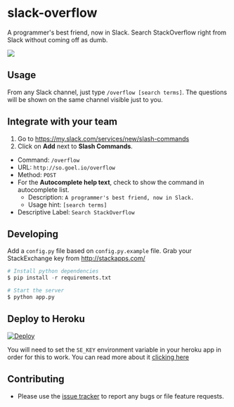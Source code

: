 # slack-overflow

A programmer's best friend, now in Slack. Search StackOverflow right from Slack without coming off as dumb.

![](http://i.imgur.com/c9HuKw8.gif)

## Usage

From any Slack channel, just type `/overflow [search terms]`. The questions will be shown on the same channel visible just to you.

## Integrate with your team

1. Go to https://my.slack.com/services/new/slash-commands
2. Click on **Add** next to **Slash Commands**.
  - Command: `/overflow`
  - URL: `http://so.goel.io/overflow`
  - Method: `POST`
  - For the **Autocomplete help text**, check to show the command in autocomplete list.
    - Description: `A programmer's best friend, now in Slack.`
    - Usage hint: `[search terms]`
  - Descriptive Label: `Search StackOverflow`

## Developing

Add a `config.py` file based on `config.py.example` file. Grab your StackExchange key from http://stackapps.com/

```python
# Install python dependencies
$ pip install -r requirements.txt

# Start the server
$ python app.py
```

## Deploy to Heroku

[![Deploy](https://www.herokucdn.com/deploy/button.png)](https://heroku.com/deploy)

You will need to set the `SE_KEY` environment variable in your heroku app in order for this to work. You can read more about it [clicking here](https://devcenter.heroku.com/articles/config-vars#setting-up-config-vars-for-a-deployed-application)


## Contributing

- Please use the [issue tracker](https://github.com/karan/slack-overflow/issues) to report any bugs or file feature requests.
